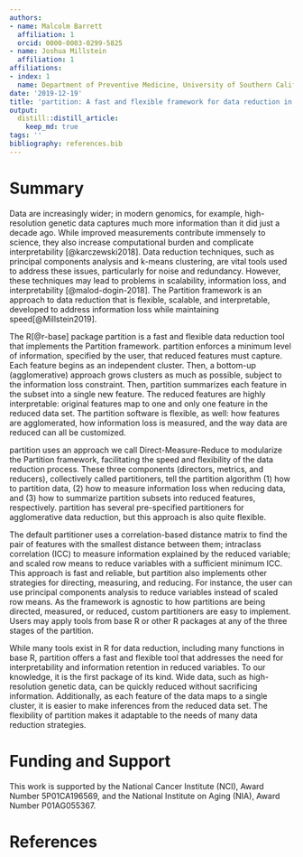 ```yaml
---
authors:
- name: Malcolm Barrett
  affiliation: 1
  orcid: 0000-0003-0299-5825
- name: Joshua Millstein
  affiliation: 1
affiliations:
- index: 1
  name: Department of Preventive Medicine, University of Southern California
date: '2019-12-19'
title: 'partition: A fast and flexible framework for data reduction in R'
output:
  distill::distill_article:
    keep_md: true
tags: ''
bibliography: references.bib
---
```




# Summary 

Data are increasingly wider; in modern genomics, for example, high-resolution genetic data captures much more information than it did just a decade ago. While improved measurements contribute immensely to science, they also increase computational burden and complicate interpretability [@karczewski2018]. Data reduction techniques, such as principal components analysis and k-means clustering, are vital tools used to address these issues, particularly for noise and redundancy. However, these techniques may lead to problems in scalability, information loss, and interpretability [@malod-dogin-2018]. The Partition framework is an approach to data reduction that is flexible, scalable, and interpretable, developed to address information loss while maintaining speed[@Millstein2019].

The R[@r-base] package partition is a fast and flexible data reduction tool that implements the Partition framework. partition enforces a minimum level of information, specified by the user, that reduced features must capture. Each feature begins as an independent cluster. Then, a bottom-up (agglomerative) approach grows clusters as much as possible, subject to the information loss constraint. Then, partition summarizes each feature in the subset into a single new feature. The reduced features are highly interpretable: original features map to one and only one feature in the reduced data set. The partition software is flexible, as well: how features are agglomerated, how information loss is measured, and the way data are reduced can all be customized.

partition uses an approach we call Direct-Measure-Reduce to modularize the Partition framework, facilitating the speed and flexibility of the data reduction process. These three components (directors, metrics, and reducers), collectively called partitioners, tell the partition algorithm (1) how to partition data, (2) how to measure information loss when reducing data, and (3) how to summarize partition subsets into reduced features, respectively. partition has several pre-specified partitioners for agglomerative data reduction, but this approach is also quite flexible.

The default partitioner uses a correlation-based distance matrix to find the pair of features with the smallest distance between them; intraclass correlation (ICC) to measure information explained by the reduced variable; and scaled row means to reduce variables with a sufficient minimum ICC. This approach is fast and reliable, but partition also implements other strategies for directing, measuring, and reducing. For instance, the user can use principal components analysis to reduce variables instead of scaled row means. As the framework is agnostic to how partitions are being directed, measured, or reduced, custom partitioners are easy to implement. Users may apply tools from base R or other R packages at any of the three stages of the partition.

While many tools exist in R for data reduction, including many functions in base R, partition offers a fast and flexible tool that addresses the need for interpretability and information retention in reduced variables. To our knowledge, it is the first package of its kind. Wide data, such as high-resolution genetic data, can be quickly reduced without sacrificing information. Additionally, as each feature of the data maps to a single cluster, it is easier to make inferences from the reduced data set. The flexibility of partition makes it adaptable to the needs of many data reduction strategies.

# Funding and Support

This work is supported by the National Cancer Institute (NCI), Award Number 5P01CA196569, and the National Institute on Aging (NIA), Award Number P01AG055367.

# References
